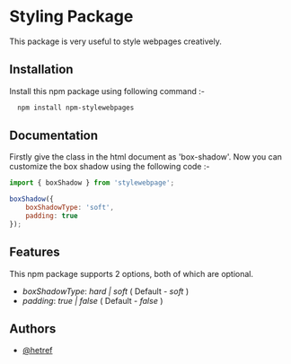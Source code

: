 # Styling Package

This package is very useful to style webpages creatively.

## Installation

Install this npm package using following command :-

```bash
  npm install npm-stylewebpages
```
    
## Documentation

Firstly give the class in the html document as 'box-shadow'. Now you can customize the box shadow using the following code :-

```javascript
import { boxShadow } from 'stylewebpage';

boxShadow({
    boxShadowType: 'soft',
    padding: true
});
```
## Features

This npm package supports 2 options, both of which are optional.

- *boxShadowType*: _hard | soft_ ( Default - _soft_ )
- *padding*: _true | false_ ( Default - _false_ )
## Authors

- [@hetref](https://www.github.com/hetref)